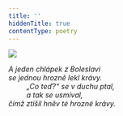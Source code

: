 ```yaml
---
title: ''
hiddenTitle: true
contentType: poetry
---
```


<section>

![](../Images/062.jpg)

_A jeden chlápek z Boleslavi  
se jednou hrozně lekl krávy.  
         „Co teď?“ se v duchu ptal,  
         a tak se usmíval,  
čímž ztišil hněv té hrozné krávy._

</section>
